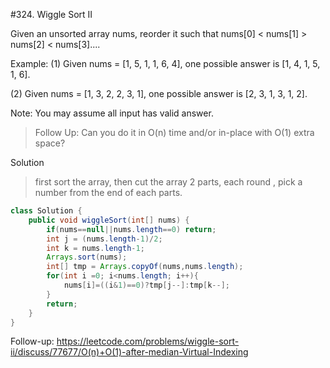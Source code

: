 
#324. Wiggle Sort II 

Given an unsorted array nums, reorder it such that nums[0] < nums[1] > nums[2] < nums[3]....

Example:
(1) Given nums = [1, 5, 1, 1, 6, 4], one possible answer is [1, 4, 1, 5, 1, 6]. 

(2) Given nums = [1, 3, 2, 2, 3, 1], one possible answer is [2, 3, 1, 3, 1, 2].

Note:
You may assume all input has valid answer.

>Follow Up:
>Can you do it in O(n) time and/or in-place with O(1) extra space?

 
 Solution

> first sort the array, then cut the array 2 parts, each round , pick a number from the end of each parts.


```java
class Solution {
    public void wiggleSort(int[] nums) {
        if(nums==null||nums.length==0) return;
        int j = (nums.length-1)/2;
        int k = nums.length-1;
        Arrays.sort(nums);
        int[] tmp = Arrays.copyOf(nums,nums.length);
        for(int i =0; i<nums.length; i++){
            nums[i]=((i&1)==0)?tmp[j--]:tmp[k--];
        }
        return;
    }
}
```
Follow-up: https://leetcode.com/problems/wiggle-sort-ii/discuss/77677/O(n)+O(1)-after-median-Virtual-Indexing


